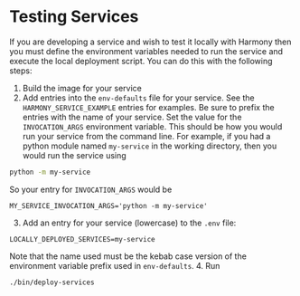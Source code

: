 # Testing Services

If you are developing a service and wish to test it locally with Harmony then you must
define the environment variables needed to run the service and execute the local deployment script.
You can do this with the following steps:

1. Build the image for your service
2. Add entries into the `env-defaults` file for your service. See the `HARMONY_SERVICE_EXAMPLE`
   entries for examples. Be sure to prefix the entries with the name of your service.
   Set the value for the `INVOCATION_ARGS` environment variable. This should be how you would run
  your service from the command line. For example, if you had a python module named `my-service`
  in the working directory, then you would run the service using
  ```bash
  python -m my-service
  ```
  So your entry for `INVOCATION_ARGS` would be
  ```shell
  MY_SERVICE_INVOCATION_ARGS='python -m my-service'
  ```
3. Add an entry for your service (lowercase) to the `.env` file:
```shell
LOCALLY_DEPLOYED_SERVICES=my-service
```
Note that the name used must be the kebab case version of the environment variable prefix used in `env-defaults`.
4. Run
```bash
./bin/deploy-services
```